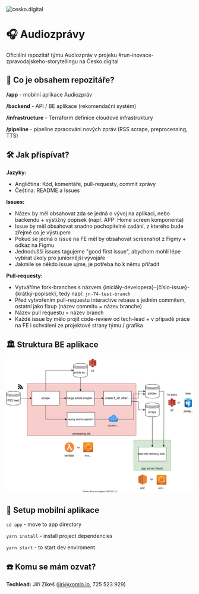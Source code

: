 ![cesko.digital](cesko-digital_logo.png)

# 🎧 Audiozprávy

Oficiální repozitář týmu Audiozpráv v projeku #run-inovace-zpravodajskeho-storytellingu na Česko.digital

## 🔎 Co je obsahem repozitáře?

**/app** - mobilní aplikace Audiozpráv

**/backend** - API / BE aplikace (rekomendační systém)

**/infrastructure** - Terraform definice cloudové infrastruktury

**/pipeline** - pipeline zpracování nových zpráv (RSS scrape, preprocessing, TTS)

## 🛠 Jak přispívat?

**Jazyky:**

* Angličtina: Kód, komentáře, pull-requesty, commit zprávy
* Čeština: README a Issues

**Issues:**

* Název by měl obsahovat zda se jedná o vývoj na aplikaci, nebo backendu + výstižný popisek (např. APP: Home screen komponenta)
* Issue by měl obsahovat snadno pochopitelné zadání, z kterého bude zřejmé co je výstupem
* Pokud se jedná o issue na FE měl by obsahovat screenshot z Figmy + odkaz na Figmu
* Jednodušší issues tagujeme "good first issue", abychom mohli lépe vybírat úkoly pro juniornější vývojáře
* Jakmile se někdo issue ujme, je potřeba ho k němu přiřadit

**Pull-requesty:**

* Vytváříme fork-branches s názvem {iniciály-developera}-{číslo-issue}-{krátký-popisek}, tedy např. ``jn-74-test-branch``
* Před vytvořením pull-requestu interactive rebase s jedním commitem, ostatní jako fixup (název commitu = název branche)
* Název pull requestu = název branch
* Každé issue by mělo projít code-review od tech-lead + v případě práce na FE i schválení ze projektové strany týmu / grafika

## 🏛 Struktura BE aplikace

![](services.svg)

## 🚀 Setup mobilní aplikace

``cd app`` - move to app directory

``yarn install`` - install project dependencies

``yarn start`` - to start dev enviroment

## ☎️ Komu se mám ozvat?

**Techlead:** Jiří Zikeš (jiri@xomlo.io, 725 523 929)
